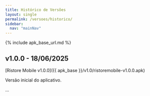 ```yaml
---
title: Histórico de Versões
layout: single
permalink: /versoes/historico/
sidebar:
  nav: "mainNav"
---
```


{% include apk_base_url.md %}

## v1.0.0 - 18/06/2025

[Ristore Mobile v1.0.0]({{ apk_base }}/v1.0/ristoremobile-v1.0.0.apk)

Versão inicial do aplicativo.

...
